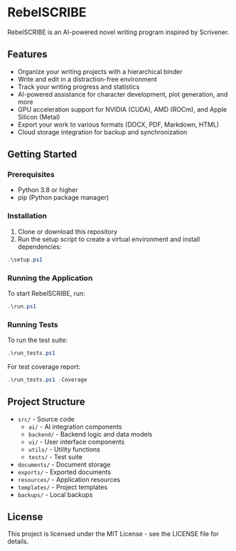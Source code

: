 # RebelSCRIBE

RebelSCRIBE is an AI-powered novel writing program inspired by Scrivener.

## Features

- Organize your writing projects with a hierarchical binder
- Write and edit in a distraction-free environment
- Track your writing progress and statistics
- AI-powered assistance for character development, plot generation, and more
- GPU acceleration support for NVIDIA (CUDA), AMD (ROCm), and Apple Silicon (Metal)
- Export your work to various formats (DOCX, PDF, Markdown, HTML)
- Cloud storage integration for backup and synchronization

## Getting Started

### Prerequisites

- Python 3.8 or higher
- pip (Python package manager)

### Installation

1. Clone or download this repository
2. Run the setup script to create a virtual environment and install dependencies:

```powershell
.\setup.ps1
```

### Running the Application

To start RebelSCRIBE, run:

```powershell
.\run.ps1
```

### Running Tests

To run the test suite:

```powershell
.\run_tests.ps1
```

For test coverage report:

```powershell
.\run_tests.ps1 -Coverage
```

## Project Structure

- `src/` - Source code
  - `ai/` - AI integration components
  - `backend/` - Backend logic and data models
  - `ui/` - User interface components
  - `utils/` - Utility functions
  - `tests/` - Test suite
- `documents/` - Document storage
- `exports/` - Exported documents
- `resources/` - Application resources
- `templates/` - Project templates
- `backups/` - Local backups

## License

This project is licensed under the MIT License - see the LICENSE file for details.
